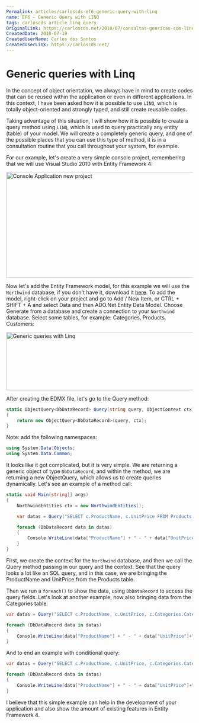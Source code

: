 ```yaml
---
Permalink: articles/carloscds-ef6-generic-query-with-linq
name: EF6 - Generic Query with LINQ
tags: carloscds article linq query
OriginalLink: https://carloscds.net/2010/07/consultas-genricas-com-linq/
CreatedDate: 2010-07-19
CreatedUserName: Carlos dos Santos
CreatedUserLink: https://carloscds.net/
---
```


# Generic queries with Linq

In the concept of object orientation, we always have in mind to create codes that can be reused within the application or even in different applications. In this context, I have been asked how it is possible to use `LINQ`, which is totally object-oriented and strongly typed, and still create reusable codes.

Taking advantage of this situation, I will show how it is possible to create a query method using `LINQ`, which is used to query practically any entity (table) of your model. We will create a completely generic query, and one of the possible places that you can use this type of method, it is in a consultation routine that you call throughout your system, for example.

For our example, let's create a very simple console project, remembering that we will use Visual Studio 2010 with Entity Framework 4:

<img src="https://carloscds.net/wp-content/uploads/2010/07/image_thumb.png" width="665" height="285" alt="Console Application new project">

Now let's add the Entity Framework model, for this example we will use the `Northwind` database, if you don't have it, download it [here](https://github.com/Microsoft/sql-server-samples/tree/master/samples/databases/northwind-pubs). To add the model, right-click on your project and go to Add / New Item, or CTRL + SHIFT + A and select Data and then ADO.Net Entity Data Model. Choose 
Generate from a database and create a connection to your `Northwind` database. Select some tables, for example: Categories, Products, Customers:

<img src="https://carloscds.net/wp-content/uploads/2010/07/image_thumb1.png" width="673" height="157" alt="Generic queries with Linq">

After creating the EDMX file, let's go to the Query method:

```csharp
static ObjectQuery<DbDataRecord> Query(string query, ObjectContext ctx)
{
    return new ObjectQuery<DbDataRecord>(query, ctx);
}
```

Note: add the following namespaces:

```csharp
using System.Data.Objects;
using System.Data.Common;
```

It looks like it got complicated, but it is very simple. We are returning a generic object of type `DbDataRecord`, and within the method, we are returning a new ObjectQuery, which allows us to create queries dynamically. Let's see an example of a method call:

```csharp
static void Main(string[] args)
{
    NorthwindEntities ctx = new NorthwindEntities();

    var datas = Query("SELECT c.ProductName, c.UnitPrice FROM Products AS c", ctx);

    foreach (DbDataRecord data in datas)
    {
        Console.WriteLine(data["ProductName"] + " - " + data["UnitPrice"]);
    }
}
```

First, we create the context for the `Northwind` database, and then we call the Query method passing in our query and the context. See that the query looks a lot like an SQL query, and in this case, we are bringing the ProductName and UnitPrice from the Products table.

Then we run a `foreach()` to show the data, using `DbDataRecord` to access the query fields. Let's look at another example, now also bringing data from the Categories table:

```csharp
var datas = Query("SELECT c.ProductName, c.UnitPrice, c.Categories.CategoryName FROM Products AS c" , ctx);

foreach (DbDataRecord data in datas)
{
    Console.WriteLine(data["ProductName"] + " - " + data["UnitPrice"]+" - "+data["CategoryName"]);
}
```

And to end an example with conditional query:

```csharp
var datas = Query("SELECT c.ProductName, c.UnitPrice, c.Categories.CategoryName FROM Products AS c WHERE c.UnitPrice < 10" , ctx);

foreach (DbDataRecord data in datas)
{
    Console.WriteLine(data["ProductName"] + " - " + data["UnitPrice"]+" - "+data["CategoryName"]);
}
```

I believe that this simple example can help in the development of your application and also show the amount of existing features in Entity Framework 4.
